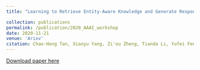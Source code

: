 ```yaml
---
title: "Learning to Retrieve Entity-Aware Knowledge and Generate Responses with Copy Mechanism for Task-Oriented Dialogue Systems]"

collection: publications
permalink: /publication/2020_AAAI_workshop
date: 2020-11-21
venue: 'Arixv'
citation: Chao-Hong Tan, Xiaoyu Yang, Zi'ou Zheng, Tianda Li, Yufei Feng, Jia-Chen Gu, Quan Liu, Dan Liu, Zhen-Hua Ling, Xiaodan Zhu
---
```


[Download paper here](https://arxiv.org/abs/2012.11937)  

